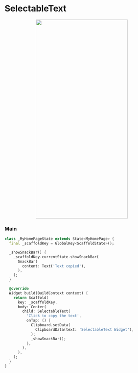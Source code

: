 # SelectableText
<p align="center">
<img src="https://docs.google.com/uc?id=15wuK4fvGJoyWIoIZJ0epBifrfhmUrU1u" height="649" width="300">
</p>

### Main
```dart
class _MyHomePageState extends State<MyHomePage> {
  final _scaffoldKey = GlobalKey<ScaffoldState>();

  _showSnackBar() {
    _scaffoldKey.currentState.showSnackBar(
      SnackBar(
        content: Text('Text copied'),
      ),
    );
  }

  @override
  Widget build(BuildContext context) {
    return Scaffold(
      key: _scaffoldKey,
      body: Center(
        child: SelectableText(
          'Click to copy the text',
          onTap: () {
            Clipboard.setData(
              ClipboardData(text: 'SelectableText Widget'),
            );
            _showSnackBar();
          },
        ),
      ),
    );
  }
}
```

